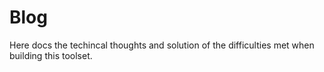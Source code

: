 # Blog

Here docs the techincal thoughts and solution of the difficulties met when building this toolset.
